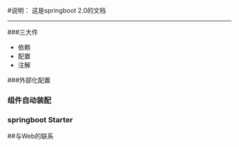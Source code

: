 #说明： 这是springboot 2.0的文档
***
###三大件
* 依赖
* 配置
* 注解

###外部化配置
### 组件自动装配
### springboot Starter 


##与Web的联系